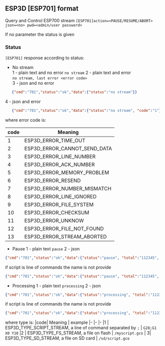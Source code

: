 ## ESP3D [ESP701] format

Query and Control ESP700 stream
`[ESP701]action=<PAUSE/RESUME/ABORT> json=<no> pwd=<admin/user password>`

If no parameter the status is given

### Status
`[ESP701]`
response according to status:

* No stream   
   1 - plain text and no error
      `no stream`
   2 - plain text and error  
      `no stream, last error <error code>`  
   3 - json and no error
```json
   {"cmd":"701","status":"ok","data":{"status":"no stream"}}
```
   4 - json and error 
```json
   {"cmd":"701","status":"ok","data":{"status":"no stream", "code":"1"}}
```
where error code is:  

|code| Meaning
|- |-
|1 | ESP3D_ERROR_TIME_OUT
|2 | ESP3D_ERROR_CANNOT_SEND_DATA
|3 | ESP3D_ERROR_LINE_NUMBER
|4 | ESP3D_ERROR_ACK_NUMBER
|5 | ESP3D_ERROR_MEMORY_PROBLEM
|6 | ESP3D_ERROR_RESEND
|7 | ESP3D_ERROR_NUMBER_MISMATCH
|8 | ESP3D_ERROR_LINE_IGNORED
|9 | ESP3D_ERROR_FILE_SYSTEM
|10 | ESP3D_ERROR_CHECKSUM 
|11 | ESP3D_ERROR_UNKNOW
|12 |ESP3D_ERROR_FILE_NOT_FOUND
|13 |ESP3D_ERROR_STREAM_ABORTED 

* Pause
1 - plain text
    `pause`
2 - json
```json
{"cmd":"701","status":"ok","data":{"status":"pause", "total":"112345", "progress":"25","type":"2","name":"/myscript.gco"}}
```
if script is line of commands the name is not provide
```json
{"cmd":"701","status":"ok","data":{"status":"pause", "total":"112345", "progress":"25","type":"1"}}
```
* Processing
1 - plain text
    `processing`
2 - json
```json
{"cmd":"701","status":"ok","data":{"status":"processing", "total":"112345", "progress":"25","type":"2","name":"/myscript.gco"}}
```
if script is line of commands the name is not provide
```json
{"cmd":"701","status":"ok","data":{"status":"processing", "total":"112345", "progress":"25","type":"1"}}
```

where type is:
|code| Meaning | example
|- |- |-
|1 | ESP3D_TYPE_SCRIPT_STREAM, a line of command separated by `;` | `G28;G1 X0 Y10`
|2 | ESP3D_TYPE_FS_STREAM, a file on flash | `/myscript.gco`
| 3| ESP3D_TYPE_SD_STREAM, a file on SD card | `/sd/script.gco`